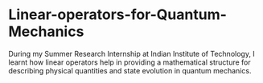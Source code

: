 # Linear-operators-for-Quantum-Mechanics
During my  Summer Research Internship at Indian Institute of Technology, I learnt how  linear operators help in providing a mathematical structure for describing physical quantities and state evolution in quantum mechanics. 
